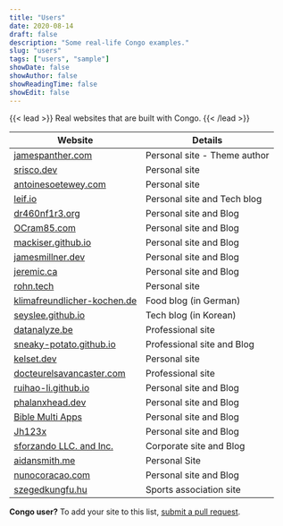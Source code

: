 ```yaml
---
title: "Users"
date: 2020-08-14
draft: false
description: "Some real-life Congo examples."
slug: "users"
tags: ["users", "sample"]
showDate: false
showAuthor: false
showReadingTime: false
showEdit: false
---
```


{{< lead >}}
Real websites that are built with Congo.
{{< /lead >}}

| Website                                                                | Details                      |
| ---------------------------------------------------------------------- | ---------------------------- |
| [jamespanther.com](https://jamespanther.com)                           | Personal site - Theme author |
| [srisco.dev](https://srisco.dev)                                       | Personal site                |
| [antoinesoetewey.com](https://antoinesoetewey.com/)                    | Personal site                |
| [leif.io](https://leif.io/)                                            | Personal site and Tech blog  |
| [dr460nf1r3.org](https://dr460nf1r3.org/)                              | Personal site and Blog       |
| [OCram85.com](https://ocram85.com)                                     | Personal site and Blog       |
| [mackiser.github.io](https://mackiser.github.io)                       | Personal site and Blog       |
| [jamesmillner.dev](https://jamesmillner.dev)                           | Personal site and Blog       |
| [jeremic.ca](https://jeremic.ca)                                       | Personal site and Blog       |
| [rohn.tech](https://rohn.tech)                                         | Personal site                |
| [klimafreundlicher-kochen.de](https://www.klimafreundlicher-kochen.de) | Food blog (in German)        |
| [seyslee.github.io](https://seyslee.github.io)                         | Tech blog (in Korean)        |
| [datanalyze.be](https://datanalyze.be/)                                | Professional site            |
| [sneaky-potato.github.io](https://sneaky-potato.github.io/)            | Professional site and Blog   |
| [kelset.dev](https://kelset.dev)                                       | Personal site                |
| [docteurelsavancaster.com](https://docteurelsavancaster.com/)          | Professional site            |
| [ruihao-li.github.io](https://ruihao-li.github.io/)                    | Personal site and Blog       |
| [phalanxhead.dev](https://phalanxhead.dev)                             | Personal site and Blog       |
| [Bible Multi Apps](https://hotlittlewhitedog.gitlab.io/biblemulti)     | Personal site and Blog       |
| [Jh123x](https://jh123x.com/)                                          | Personal site and Blog       |
| [sforzando LLC. and Inc.](https://sfz.dev/)                            | Corporate site and Blog      |
| [aidansmith.me](https://aidansmith.me/)                                | Personal Site                |
| [nunocoracao.com](https://nunocoracao.com)                             | Personal site and Blog       |
| [szegedkungfu.hu](https://balance-se.github.io/)                       | Sports association site      |

**Congo user?** To add your site to this list, [submit a pull request](https://github.com/jpanther/congo/blob/dev/exampleSite/content/users.md).
